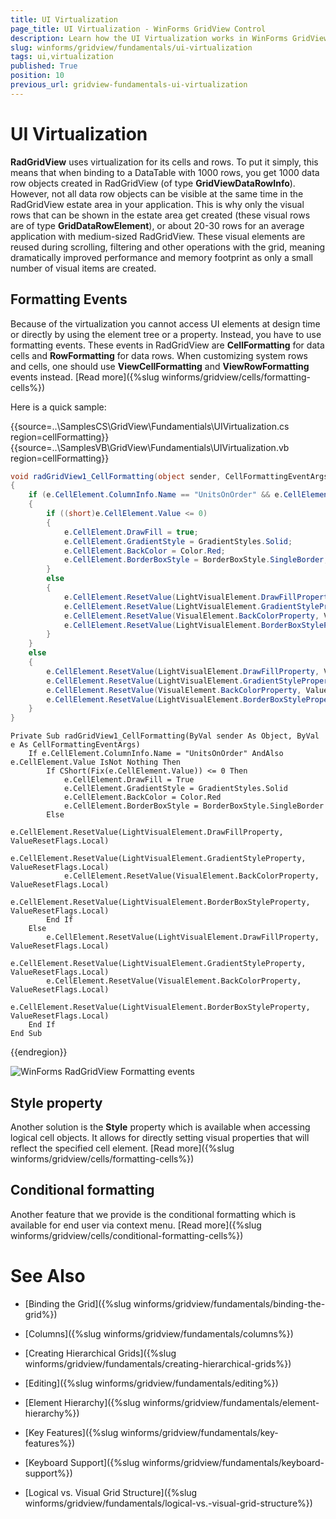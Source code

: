 ```yaml
---
title: UI Virtualization
page_title: UI Virtualization - WinForms GridView Control
description: Learn how the UI Virtualization works in WinForms GridView.
slug: winforms/gridview/fundamentals/ui-virtualization
tags: ui,virtualization
published: True
position: 10
previous_url: gridview-fundamentals-ui-virtualization
---
```


# UI Virtualization

__RadGridView__ uses virtualization for its cells and rows. To put it simply, this means that when binding to a DataTable with 1000 rows, you get 1000 data row objects created in RadGridView (of type __GridViewDataRowInfo__). However, not all data row objects can be visible at the same time in the RadGridView estate area in your application. This is why only the visual rows that can be shown in the estate area get created (these visual rows are of type __GridDataRowElement__), or about 20-30 rows for an average application with medium-sized RadGridView. These visual elements are reused during scrolling, filtering and other operations with the grid, meaning dramatically improved performance and memory footprint as only a small number of visual items are created.        
        

## Formatting Events

Because of the virtualization you cannot access UI elements at design time or directly by using the element tree or a property. Instead, you have to use formatting events. These events in RadGridView are __CellFormatting__ for data cells and __RowFormatting__ for data rows. When customizing system rows and cells, one should use __ViewCellFormatting__ and __ViewRowFormatting__ events instead. [Read more]({%slug winforms/gridview/cells/formatting-cells%})

Here is a quick sample:

{{source=..\SamplesCS\GridView\Fundamentials\UIVirtualization.cs region=cellFormatting}} 
{{source=..\SamplesVB\GridView\Fundamentials\UIVirtualization.vb region=cellFormatting}}
````C#
void radGridView1_CellFormatting(object sender, CellFormattingEventArgs e)
{
    if (e.CellElement.ColumnInfo.Name == "UnitsOnOrder" && e.CellElement.Value != null)
    {
        if ((short)e.CellElement.Value <= 0)
        {
            e.CellElement.DrawFill = true;
            e.CellElement.GradientStyle = GradientStyles.Solid;
            e.CellElement.BackColor = Color.Red;
            e.CellElement.BorderBoxStyle = BorderBoxStyle.SingleBorder;
        }
        else
        {
            e.CellElement.ResetValue(LightVisualElement.DrawFillProperty, ValueResetFlags.Local);
            e.CellElement.ResetValue(LightVisualElement.GradientStyleProperty, ValueResetFlags.Local);
            e.CellElement.ResetValue(VisualElement.BackColorProperty, ValueResetFlags.Local);
            e.CellElement.ResetValue(LightVisualElement.BorderBoxStyleProperty, ValueResetFlags.Local);
        }
    }
    else
    {
        e.CellElement.ResetValue(LightVisualElement.DrawFillProperty, ValueResetFlags.Local);
        e.CellElement.ResetValue(LightVisualElement.GradientStyleProperty, ValueResetFlags.Local);
        e.CellElement.ResetValue(VisualElement.BackColorProperty, ValueResetFlags.Local);
        e.CellElement.ResetValue(LightVisualElement.BorderBoxStyleProperty, ValueResetFlags.Local);
    }
}

````
````VB.NET
Private Sub radGridView1_CellFormatting(ByVal sender As Object, ByVal e As CellFormattingEventArgs)
    If e.CellElement.ColumnInfo.Name = "UnitsOnOrder" AndAlso e.CellElement.Value IsNot Nothing Then
        If CShort(Fix(e.CellElement.Value)) <= 0 Then
            e.CellElement.DrawFill = True
            e.CellElement.GradientStyle = GradientStyles.Solid
            e.CellElement.BackColor = Color.Red
            e.CellElement.BorderBoxStyle = BorderBoxStyle.SingleBorder
        Else
            e.CellElement.ResetValue(LightVisualElement.DrawFillProperty, ValueResetFlags.Local)
            e.CellElement.ResetValue(LightVisualElement.GradientStyleProperty, ValueResetFlags.Local)
            e.CellElement.ResetValue(VisualElement.BackColorProperty, ValueResetFlags.Local)
            e.CellElement.ResetValue(LightVisualElement.BorderBoxStyleProperty, ValueResetFlags.Local)
        End If
    Else
        e.CellElement.ResetValue(LightVisualElement.DrawFillProperty, ValueResetFlags.Local)
        e.CellElement.ResetValue(LightVisualElement.GradientStyleProperty, ValueResetFlags.Local)
        e.CellElement.ResetValue(VisualElement.BackColorProperty, ValueResetFlags.Local)
        e.CellElement.ResetValue(LightVisualElement.BorderBoxStyleProperty, ValueResetFlags.Local)
    End If
End Sub

```` 


{{endregion}} 


![WinForms RadGridView Formatting events](images/gridview-fundamentals-ui-virtualization001.png)

## Style property

Another solution is the __Style__ property which is available when accessing logical cell objects. It allows for directly setting visual properties that will reflect the specified cell element. [Read more]({%slug winforms/gridview/cells/formatting-cells%})

## Conditional formatting

Another feature that we provide is the conditional formatting which is available for end user via context menu. [Read more]({%slug winforms/gridview/cells/conditional-formatting-cells%})

# See Also
* [Binding the Grid]({%slug winforms/gridview/fundamentals/binding-the-grid%})

* [Columns]({%slug winforms/gridview/fundamentals/columns%})

* [Creating Hierarchical Grids]({%slug winforms/gridview/fundamentals/creating-hierarchical-grids%})

* [Editing]({%slug winforms/gridview/fundamentals/editing%})

* [Element Hierarchy]({%slug winforms/gridview/fundamentals/element-hierarchy%})

* [Key Features]({%slug winforms/gridview/fundamentals/key-features%})

* [Keyboard Support]({%slug winforms/gridview/fundamentals/keyboard-support%})

* [Logical vs. Visual Grid Structure]({%slug winforms/gridview/fundamentals/logical-vs.-visual-grid-structure%})

